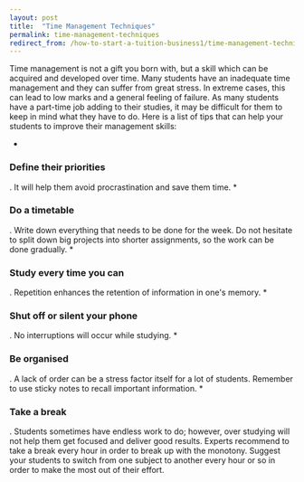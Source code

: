 ```yaml
---
layout: post
title:  "Time Management Techniques"
permalink: time-management-techniques
redirect_from: /how-to-start-a-tuition-business1/time-management-techniques2542014/
---
```

Time management is not a gift you born with, but a skill which can be acquired
and developed over time. Many students have an inadequate time management and
they can suffer from great stress. In extreme cases, this can lead to low
marks and a general feeling of failure. As many students have a part-time job
adding to their studies, it may be difficult for them to keep in mind what
they have to do. Here is a list of tips that can help your students to improve
their management skills:

* 

### Define their priorities

. It will help them avoid procrastination and save them time. 
* 

### Do a timetable

. Write down everything that needs to be done for the week. Do not hesitate to split down big projects into shorter assignments, so the work can be done gradually. 
* 

### Study every time you can

. Repetition enhances the retention of information in one's memory. 
* 

### Shut off or silent your phone

. No interruptions will occur while studying. 
* 

### Be organised

. A lack of order can be a stress factor itself for a lot of students. Remember to use sticky notes to recall important information. 
* 

### Take a break

. Students sometimes have endless work to do; however, over studying will not help them get focused and deliver good results. Experts recommend to take a break every hour in order to break up with the monotony. Suggest your students to switch from one subject to another every hour or so in order to make the most out of their effort.
